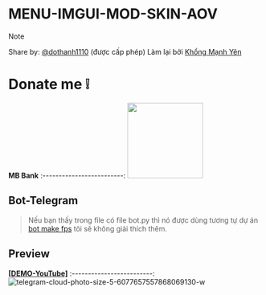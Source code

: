 # MENU-IMGUI-MOD-SKIN-AOV
> [!NOTE]  
> Share by: [@dothanh1110](https://t.me/dothanh1110) (được cấp phép)
> Làm lại bởi [Khổng Mạnh Yên](https://www.facebook.com/yenv2)

# Donate me ❕️
**MB Bank**
:-------------------------:
<img src="https://i.ibb.co/GvdxkprS/1758458299585.png" width="150" />


## Bot-Telegram
> Nếu bạn thấy trong file có file bot.py thì nó được dùng tương tự dự án [bot make fps](https://github.com/thanhdo1110/bot_make_fps_theos) tôi sẽ không giải thích thêm.

## Preview

**[[DEMO-YouTube]](https://beacons.ai/yenv2)**
:-------------------------:
![telegram-cloud-photo-size-5-6077657557868069130-w](https://i.ibb.co/q3xJx3Hq/IMG-20250921-174506.jpg)
